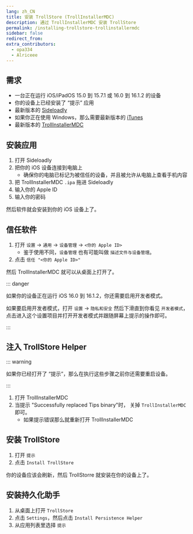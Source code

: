 ```yaml
---
lang: zh_CN
title: 安装 TrollStore (TrollInstallerMDC)
description: 通过 TrollInstallerMDC 安装 TrollStore
permalink: /installing-trollstore-trollinstallermdc
sidebar: false
redirect_from:
extra_contributors:
  - opa334
  - Alriceee
---
```


## 需求

- 一台正在运行 iOS/iPadOS 15.0 到 15.7.1 或 16.0 到 16.1.2 的设备
- 你的设备上已经安装了 “提示” 应用
- 最新版本的 [Sideloadly](https://sideloadly.io/)
- 如果你正在使用 Windows，那么需要最新版本的 [iTunes](https://www.apple.com/itunes/download/win64) 
- 最新版本的 [TrollInstallerMDC](https://dhinakg.github.io/apps.html)

## 安装应用

1. 打开 Sideloadly
1. 把你的 iOS 设备连接到电脑上
    - 确保你的电脑已标记为被信任的设备，并且被允许从电脑上查看手机内容
1. 把 TrollInstallerMDC `.ipa` 拖进 Sideloadly
1. 输入你的 Apple ID
1. 输入你的密码

然后软件就会安装到你的 iOS 设备上了。

## 信任软件

1. 打开 `设置` -> `通用` -> `设备管理` -> `<你的 Apple ID>`
    - 鉴于使用不同，`设备管理` 也有可能叫做 `描述文件与设备管理`。
1. 点击 `信任 "<你的 Apple ID>"`

然后 TrollInstallerMDC 就可以从桌面上打开了。

::: danger

如果你的设备正在运行 iOS 16.0 到 16.1.2，你还需要启用开发者模式。

如果要启用开发者模式，打开 `设置` -> `隐私和安全` 然后下滑直到你看见 `开发者模式`，点击进入这个设置项目并打开开发者模式并跟随屏幕上提示的操作即可。

:::

## 注入 TrollStore Helper

::: warning

如果你已经打开了 “提示”，那么在执行这些步骤之前你还需要重启设备。

:::

1. 打开 TrollInstallerMDC
1. 当提示 "Successfully replaced Tips binary"时， 关掉 `TrollInstallerMDC` 即可。
    - 如果提示错误那么就重新打开 TrollInstallerMDC

## 安装 TrollStore

1. 打开 `提示` 
1. 点击 `Install TrollStore`

你的设备应该会刷新，然后 TrollStorre 就安装在你的设备上了。

## 安装持久化助手

1. 从桌面上打开 `TrollStore`
1. 点击 `Settings`，然后点击 `Install Persistence Helper`
1. 从应用列表里选择 `提示`